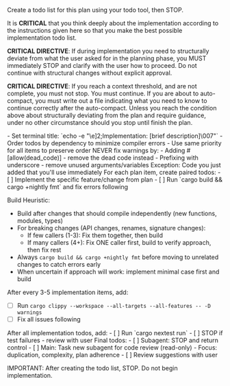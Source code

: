 Create a todo list for this plan using your todo tool, then STOP.

It is **CRITICAL** that you think deeply about the implementation according to the instructions given here so that you make the best possible implementation todo list.

**CRITICAL DIRECTIVE**: If during implementation you need to structurally deviate from what the user asked for in the planning phase, you MUST immediately STOP and clarify with the user how to proceed. Do not continue with structural changes without explicit approval.

**CRITICAL DIRECTIVE**: If you reach a context threshold, and are not complete, you must not stop. You must continue. If you are about to auto-compact, you must write out a file indicating what you need to know to continue correctly after the auto-compact. Unless you reach the condition above about structurally deviating from the plan and require guidance, under no other circumstance should you stop until finish the plan.

<Setup>
- Set terminal title: `echo -e "\e]2;Implementation: [brief description]\007"`
- Order todos by dependency to minimize compiler errors
- Use same priority for all items to preserve order
</Setup>

<WarningRules>
NEVER fix warnings by:
- Adding #[allow(dead_code)] - remove the dead code instead
- Prefixing with underscore - remove unused arguments/variables
Exception: Code you just added that you'll use immediately
</WarningRules>


<ImplementationTodos>
For each plan item, create paired todos:
- [ ] Implement the specific feature/change from plan
- [ ] Run `cargo build && cargo +nightly fmt` and fix errors following <WarningRules>

Build Heuristic:
- Build after changes that should compile independently (new functions, modules, types)
- For breaking changes (API changes, renames, signature changes):
  - If few callers (1-3): Fix them together, then build
  - If many callers (4+): Fix ONE caller first, build to verify approach, then fix rest
- Always `cargo build && cargo +nightly fmt` before moving to unrelated changes to catch errors early
- When uncertain if approach will work: implement minimal case first and build

After every 3-5 implementation items, add:
- [ ] Run `cargo clippy --workspace --all-targets --all-features -- -D warnings`
- [ ] Fix all issues following <WarningRules>
</ImplementationTodos>

<ValidationTodos>
After all implementation todos, add:
- [ ] Run `cargo nextest run`
- [ ] STOP if test failures - review with user
</ValidationTodos>

<ReviewTodos>
Final todos:
- [ ] Subagent: STOP and return control
- [ ] Main: Task new subagent for code review (read-only)
  - Focus: duplication, complexity, plan adherence
- [ ] Review suggestions with user
</ReviewTodos>

IMPORTANT: After creating the todo list, STOP. Do not begin implementation.
